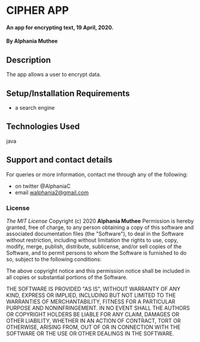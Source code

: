 # CIPHER APP
#### An app for encrypting text, 19 April, 2020.
#### By **Alphania Muthee**
## Description
The app allows a user to encrypt data.
## Setup/Installation Requirements
* a search engine
## Technologies Used
java
## Support and contact details
For queries or more information, contact me through any of the following:
* on twitter @AlphaniaC
* email walphania2@gmail.com
### License
*The MIT License*
Copyright (c) 2020 **Alphania Muthee**
Permission is hereby granted, free of charge, to any person obtaining a copy
of this software and associated documentation files (the "Software"), to deal
in the Software without restriction, including without limitation the rights
to use, copy, modify, merge, publish, distribute, sublicense, and/or sell
copies of the Software, and to permit persons to whom the Software is
furnished to do so, subject to the following conditions:

The above copyright notice and this permission notice shall be included in all
copies or substantial portions of the Software.

THE SOFTWARE IS PROVIDED "AS IS", WITHOUT WARRANTY OF ANY KIND, EXPRESS OR
IMPLIED, INCLUDING BUT NOT LIMITED TO THE WARRANTIES OF MERCHANTABILITY,
FITNESS FOR A PARTICULAR PURPOSE AND NONINFRINGEMENT. IN NO EVENT SHALL THE
AUTHORS OR COPYRIGHT HOLDERS BE LIABLE FOR ANY CLAIM, DAMAGES OR OTHER
LIABILITY, WHETHER IN AN ACTION OF CONTRACT, TORT OR OTHERWISE, ARISING FROM,
OUT OF OR IN CONNECTION WITH THE SOFTWARE OR THE USE OR OTHER DEALINGS IN THE
SOFTWARE.